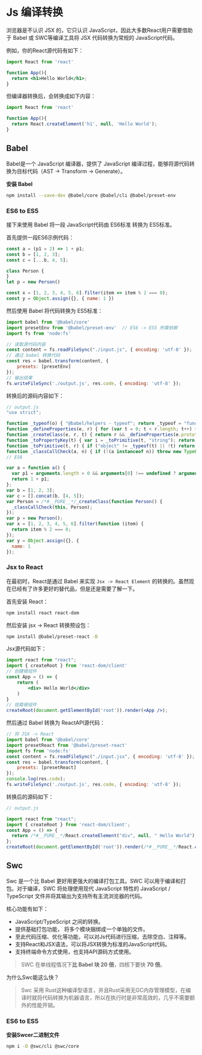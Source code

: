 # Js 编译转换

浏览器是不认识 JSX 的，它只认识 JavaScript，因此大多数React用户需要借助于 Babel 或 SWC等编译工具将 JSX 代码转换为常规的 JavaScript代码。

例如，你的React源代码有如下：

```jsx
import React from 'react'

function App(){
  return <h1>Hello World</h1>;
}
```

但编译器转换后，会转换成如下内容：

```javascript
import React from 'react'

function App(){
  return React.createElement('h1', null, 'Hello World');
}
```

## Babel

Babel是一个 JavaScript 编译器，提供了 JavaScript 编译过程，能够将源代码转换为目标代码（AST -> Transform -> Generate）。

**安装 Babel**

```bash
npm install --save-dev @babel/core @babel/cli @babel/preset-env
```

### ES6 to ES5

接下来使用 Babel 将一段 JavaScript代码由 ES6标准 转换为 ES5标准。

首先提供一段ES6示例代码：

```javascript
const a = (p1 = 2) => 1 + p1;
const b = [1, 2, 3];
const c = [...b, 4, 5];

class Person { 
}
let p = new Person()

const x = [1, 2, 3, 4, 5, 6].filter(item => item % 2 === 0);
const y = Object.assign({}, { name: 1 })
```

然后使用 Babel 将代码转换为 ES5标准：

```javascript
import babel from '@babel/core'
import presetEnv from '@babel/preset-env'  // ES6 -> ES5 所需依赖
import fs from 'node:fs'

// 读取源代码内容
const content = fs.readFileSync("./input.js", { encoding: 'utf-8' });
// 通过 babel 转换代码
const res = babel.transform(content, {
    presets: [presetEnv]
});
// 输出结果
fs.writeFileSync('./output.js', res.code, { encoding: 'utf-8' });
```

转换后的源码内容如下：

```js
// output.js
"use strict";

function _typeof(o) { "@babel/helpers - typeof"; return _typeof = "function" == typeof Symbol && "symbol" == typeof Symbol.iterator ? function (o) { return typeof o; } : function (o) { return o && "function" == typeof Symbol && o.constructor === Symbol && o !== Symbol.prototype ? "symbol" : typeof o; }, _typeof(o); }
function _defineProperties(e, r) { for (var t = 0; t < r.length; t++) { var o = r[t]; o.enumerable = o.enumerable || !1, o.configurable = !0, "value" in o && (o.writable = !0), Object.defineProperty(e, _toPropertyKey(o.key), o); } }
function _createClass(e, r, t) { return r && _defineProperties(e.prototype, r), t && _defineProperties(e, t), Object.defineProperty(e, "prototype", { writable: !1 }), e; }
function _toPropertyKey(t) { var i = _toPrimitive(t, "string"); return "symbol" == _typeof(i) ? i : i + ""; }
function _toPrimitive(t, r) { if ("object" != _typeof(t) || !t) return t; var e = t[Symbol.toPrimitive]; if (void 0 !== e) { var i = e.call(t, r || "default"); if ("object" != _typeof(i)) return i; throw new TypeError("@@toPrimitive must return a primitive value."); } return ("string" === r ? String : Number)(t); }
function _classCallCheck(a, n) { if (!(a instanceof n)) throw new TypeError("Cannot call a class as a function"); }
// ES6

var a = function a() {
  var p1 = arguments.length > 0 && arguments[0] !== undefined ? arguments[0] : 2;
  return 1 + p1;
};
var b = [1, 2, 3];
var c = [].concat(b, [4, 5]);
var Person = /*#__PURE__*/_createClass(function Person() {
  _classCallCheck(this, Person);
});
var p = new Person();
var x = [1, 2, 3, 4, 5, 6].filter(function (item) {
  return item % 2 === 0;
});
var y = Object.assign({}, {
  name: 1
});
```

### Jsx to React

在最初时，React是通过 Babel 来实现 `Jsx -> React Element` 的转换的。虽然现在已经有了许多更好的替代品，但是还是需要了解一下。

首先安装 React：

```bash
npm install react react-dom
```

然后安装 jsx -> React 转换预设包：

```bash
npm install @babel/preset-react -D
```



Jsx源代码如下：

```jsx
import react from "react";
import { createRoot } from 'react-dom/client'
// 创建根组件
const App = () => { 
    return (
        <div> Hello World</div>
    )
}
// 挂载根组件
createRoot(document.getElementById('root')).render(<App />);
```

然后通过 Babel 转换为 ReactAPI源代码：

```js
// 将 JSX -> React
import babel from '@babel/core'
import presetReact from '@babel/preset-react'
import fs from 'node:fs'
const content = fs.readFileSync("./input.jsx", { encoding: 'utf-8' });
const res = babel.transform(content, {
    presets: [presetReact]
});
console.log(res.code);
fs.writeFileSync('./output.js', res.code, { encoding: 'utf-8' });
```

转换后的源码如下：

```js
// output.js

import react from "react";
import { createRoot } from 'react-dom/client';
const App = () => {
  return /*#__PURE__*/React.createElement("div", null, " Hello World");
};
createRoot(document.getElementById('root')).render(/*#__PURE__*/React.createElement(App, null));
```

## Swc

Swc 是一个比 Babel 更好用更强大的编译打包工具。SWC 可以用于编译和打包。对于编译，SWC 将处理使用现代 JavaScript 特性的 JavaScript / TypeScript 文件并将其输出为支持所有主流浏览器的代码。

核心功能有如下：

- JavaScript/TypeScript 之间的转换。
- 提供基础打包功能， 将多个模块捆绑成一个单独的文件。
- 至此代码压缩、优化等功能，可以对Js代码进行压缩，去除空白、注释等。
- 支持React和JSX语法，可以将JSX转换为标准的JavaScript代码。
- 支持终端命令方式使用，也支持API源码方式使用。

> SWC 在单线程情况下**比 Babel 块 20 倍**，四核下要快 **70 倍**。

为什么Swc能这么快？

>  Swc 采用 Rust这种编译型语言，并且Rust采用无GC内存管理模型，在编译时就将代码转换为机器语言，所以在执行时是非常高效的，几乎不需要额外的性能开销。

### ES6 to ES5





**安装Swcer二进制文件**

```bash
npm i -D @swc/cli @swc/core
```

